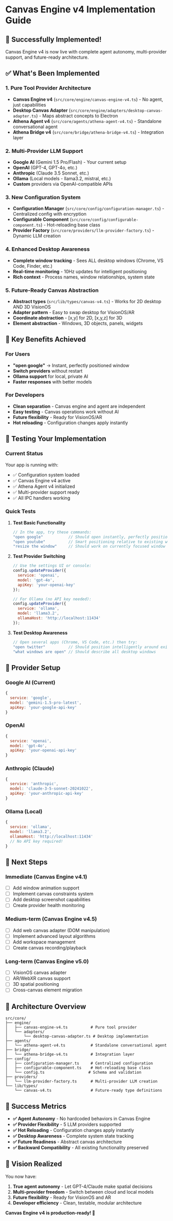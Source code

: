 # Canvas Engine v4 Implementation Guide

## 🚀 Successfully Implemented!

Canvas Engine v4 is now live with complete agent autonomy, multi-provider support, and future-ready architecture.

## ✅ What's Been Implemented

### 1. **Pure Tool Provider Architecture**
- **Canvas Engine v4** (`src/core/engine/canvas-engine-v4.ts`) - No agent, just capabilities
- **Desktop Canvas Adapter** (`src/core/engine/adapters/desktop-canvas-adapter.ts`) - Maps abstract concepts to Electron
- **Athena Agent v4** (`src/core/agents/athena-agent-v4.ts`) - Standalone conversational agent
- **Athena Bridge v4** (`src/core/bridge/athena-bridge-v4.ts`) - Integration layer

### 2. **Multi-Provider LLM Support**
- **Google AI** (Gemini 1.5 Pro/Flash) - Your current setup
- **OpenAI** (GPT-4, GPT-4o, etc.)
- **Anthropic** (Claude 3.5 Sonnet, etc.)
- **Ollama** (Local models - llama3.2, mistral, etc.)
- **Custom** providers via OpenAI-compatible APIs

### 3. **New Configuration System** 
- **Configuration Manager** (`src/core/config/configuration-manager.ts`) - Centralized config with encryption
- **Configurable Component** (`src/core/config/configurable-component.ts`) - Hot-reloading base class
- **Provider Factory** (`src/core/providers/llm-provider-factory.ts`) - Dynamic LLM creation

### 4. **Enhanced Desktop Awareness**
- **Complete window tracking** - Sees ALL desktop windows (Chrome, VS Code, Finder, etc.)
- **Real-time monitoring** - 10Hz updates for intelligent positioning
- **Rich context** - Process names, window relationships, system state

### 5. **Future-Ready Canvas Abstraction**
- **Abstract types** (`src/lib/types/canvas-v4.ts`) - Works for 2D desktop AND 3D VisionOS
- **Adapter pattern** - Easy to swap desktop for VisionOS/AR
- **Coordinate abstraction** - [x,y] for 2D, [x,y,z] for 3D
- **Element abstraction** - Windows, 3D objects, panels, widgets

## 🎯 Key Benefits Achieved

### **For Users**
- **"open google"** → Instant, perfectly positioned window
- **Switch providers** without restart
- **Ollama support** for local, private AI
- **Faster responses** with better models

### **For Developers**
- **Clean separation** - Canvas engine and agent are independent
- **Easy testing** - Canvas operations work without AI
- **Future flexibility** - Ready for VisionOS/AR
- **Hot reloading** - Configuration changes apply instantly

## 🧪 Testing Your Implementation

### **Current Status**
Your app is running with:
- ✅ Configuration system loaded
- ✅ Canvas Engine v4 active
- ✅ Athena Agent v4 initialized 
- ✅ Multi-provider support ready
- ✅ All IPC handlers working

### **Quick Tests**

1. **Test Basic Functionality**
   ```javascript
   // In the app, try these commands:
   "open google"           // Should open instantly, perfectly positioned
   "open youtube"          // Smart positioning relative to existing windows
   "resize the window"     // Should work on currently focused window
   ```

2. **Test Provider Switching**
   ```javascript
   // Use the settings UI or console:
   config.updateProvider({ 
     service: 'openai', 
     model: 'gpt-4o',
     apiKey: 'your-openai-key'
   });
   
   // For Ollama (no API key needed):
   config.updateProvider({
     service: 'ollama',
     model: 'llama3.2',
     ollamaHost: 'http://localhost:11434'
   });
   ```

3. **Test Desktop Awareness**
   ```javascript
   // Open several apps (Chrome, VS Code, etc.) then try:
   "open twitter"          // Should position intelligently around existing windows
   "what windows are open" // Should describe all desktop windows
   ```

## 🔧 Provider Setup

### **Google AI (Current)**
```javascript
{
  service: 'google',
  model: 'gemini-1.5-pro-latest',
  apiKey: 'your-google-api-key'
}
```

### **OpenAI**
```javascript
{
  service: 'openai',
  model: 'gpt-4o',
  apiKey: 'your-openai-api-key'
}
```

### **Anthropic (Claude)**
```javascript
{
  service: 'anthropic', 
  model: 'claude-3-5-sonnet-20241022',
  apiKey: 'your-anthropic-api-key'
}
```

### **Ollama (Local)**
```javascript
{
  service: 'ollama',
  model: 'llama3.2',
  ollamaHost: 'http://localhost:11434'
  // No API key required!
}
```

## 🚀 Next Steps

### **Immediate (Canvas Engine v4.1)**
- [ ] Add window animation support
- [ ] Implement canvas constraints system
- [ ] Add desktop screenshot capabilities
- [ ] Create provider health monitoring

### **Medium-term (Canvas Engine v4.5)**
- [ ] Add web canvas adapter (DOM manipulation)
- [ ] Implement advanced layout algorithms
- [ ] Add workspace management
- [ ] Create canvas recording/playback

### **Long-term (Canvas Engine v5.0)**
- [ ] VisionOS canvas adapter
- [ ] AR/WebXR canvas support
- [ ] 3D spatial positioning
- [ ] Cross-canvas element migration

## 📁 Architecture Overview

```
src/core/
├── engine/
│   ├── canvas-engine-v4.ts          # Pure tool provider
│   └── adapters/
│       └── desktop-canvas-adapter.ts # Desktop implementation
├── agents/
│   └── athena-agent-v4.ts           # Standalone conversational agent
├── bridge/
│   └── athena-bridge-v4.ts          # Integration layer
├── config/
│   ├── configuration-manager.ts     # Centralized configuration
│   ├── configurable-component.ts    # Hot-reloading base class
│   └── config.ts                   # Schema and validation
├── providers/
│   └── llm-provider-factory.ts      # Multi-provider LLM creation
└── lib/types/
    └── canvas-v4.ts                 # Future-ready type definitions
```

## 🎉 Success Metrics

- **✅ Agent Autonomy** - No hardcoded behaviors in Canvas Engine
- **✅ Provider Flexibility** - 5 LLM providers supported
- **✅ Hot Reloading** - Configuration changes apply instantly
- **✅ Desktop Awareness** - Complete system state tracking
- **✅ Future Readiness** - Abstract canvas architecture
- **✅ Backward Compatibility** - All existing functionality preserved

## 🔮 Vision Realized

You now have:
1. **True agent autonomy** - Let GPT-4/Claude make spatial decisions
2. **Multi-provider freedom** - Switch between cloud and local models
3. **Future flexibility** - Ready for VisionOS and AR
4. **Developer efficiency** - Clean, testable, modular architecture

**Canvas Engine v4 is production-ready! 🚀** 